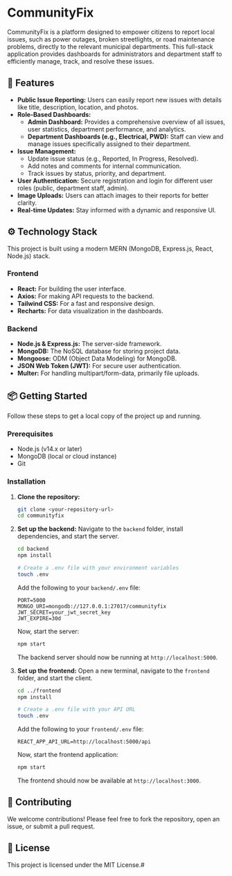 # CommunityFix

CommunityFix is a platform designed to empower citizens to report local issues, such as power outages, broken streetlights, or road maintenance problems, directly to the relevant municipal departments. This full-stack application provides dashboards for administrators and department staff to efficiently manage, track, and resolve these issues.

## 🚀 Features

-   **Public Issue Reporting:** Users can easily report new issues with details like title, description, location, and photos.
-   **Role-Based Dashboards:**
    -   **Admin Dashboard:** Provides a comprehensive overview of all issues, user statistics, department performance, and analytics.
    -   **Department Dashboards (e.g., Electrical, PWD):** Staff can view and manage issues specifically assigned to their department.
-   **Issue Management:**
    -   Update issue status (e.g., Reported, In Progress, Resolved).
    -   Add notes and comments for internal communication.
    -   Track issues by status, priority, and department.
-   **User Authentication:** Secure registration and login for different user roles (public, department staff, admin).
-   **Image Uploads:** Users can attach images to their reports for better clarity.
-   **Real-time Updates:** Stay informed with a dynamic and responsive UI.

## ⚙️ Technology Stack

This project is built using a modern MERN (MongoDB, Express.js, React, Node.js) stack.

### Frontend
-   **React:** For building the user interface.
-   **Axios:** For making API requests to the backend.
-   **Tailwind CSS:** For a fast and responsive design.
-   **Recharts:** For data visualization in the dashboards.

### Backend
-   **Node.js & Express.js:** The server-side framework.
-   **MongoDB:** The NoSQL database for storing project data.
-   **Mongoose:** ODM (Object Data Modeling) for MongoDB.
-   **JSON Web Token (JWT):** For secure user authentication.
-   **Multer:** For handling multipart/form-data, primarily file uploads.

## 📦 Getting Started

Follow these steps to get a local copy of the project up and running.

### Prerequisites
-   Node.js (v14.x or later)
-   MongoDB (local or cloud instance)
-   Git

### Installation

1.  **Clone the repository:**
    ```bash
    git clone <your-repository-url>
    cd communityfix
    ```

2.  **Set up the backend:**
    Navigate to the `backend` folder, install dependencies, and start the server.
    ```bash
    cd backend
    npm install
    
    # Create a .env file with your environment variables
    touch .env
    ```
    Add the following to your `backend/.env` file:
    ```env
    PORT=5000
    MONGO_URI=mongodb://127.0.0.1:27017/communityfix
    JWT_SECRET=your_jwt_secret_key
    JWT_EXPIRE=30d
    ```
    Now, start the server:
    ```bash
    npm start
    ```
    The backend server should now be running at `http://localhost:5000`.

3.  **Set up the frontend:**
    Open a new terminal, navigate to the `frontend` folder, and start the client.
    ```bash
    cd ../frontend
    npm install
    
    # Create a .env file with your API URL
    touch .env
    ```
    Add the following to your `frontend/.env` file:
    ```env
    REACT_APP_API_URL=http://localhost:5000/api
    ```
    Now, start the frontend application:
    ```bash
    npm start
    ```
    The frontend should now be available at `http://localhost:3000`.

## 🤝 Contributing

We welcome contributions! Please feel free to fork the repository, open an issue, or submit a pull request.

## 📄 License

This project is licensed under the MIT License.#


